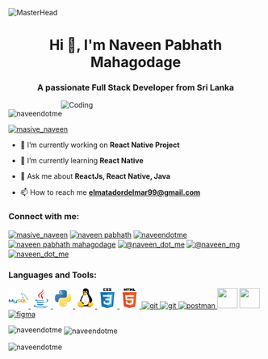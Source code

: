 ![MasterHead](https://3.bp.blogspot.com/-dB6ndKqIAuI/XdWeOASO5AI/AAAAAAAANZA/MSbT9mh6bukxkI-tqnu_GARIZZV5WNVhQCLcBGAsYHQ/s1600/image1.gif)
<h1 align="center">Hi 👋, I'm Naveen Pabhath Mahagodage</h1>
<h3 align="center">A passionate Full Stack Developer from Sri Lanka</h3>

<img align="right" alt="Coding" width="400" src="https://gist.github.com/moonheekim0118/bcbbb9c2fd8c477027617a67e0ec812f/raw/2c15614ff01ff7518bcd6da526939644c8324e11/octocat.gif">

<p align="left"> <img src="https://komarev.com/ghpvc/?username=naveendotme&label=Profile%20views&color=0e75b6&style=flat" alt="naveendotme" /> </p>

<p align="left"> <a href="https://twitter.com/masive_naveen" target="blank"><img src="https://img.shields.io/twitter/follow/masive_naveen?logo=twitter&style=for-the-badge" alt="masive_naveen" /></a> </p>

- 🔭 I’m currently working on **React Native Project**

- 🌱 I’m currently learning **React Native**

- 💬 Ask me about **ReactJs, React Native, Java**

- 📫 How to reach me **elmatadordelmar99@gmail.com**

<h3 align="left">Connect with me:</h3>
<p align="left">
<a href="https://twitter.com/masive_naveen" target="blank"><img align="center" src="https://raw.githubusercontent.com/rahuldkjain/github-profile-readme-generator/master/src/images/icons/Social/twitter.svg" alt="masive_naveen" height="30" width="40" /></a>
<a href="https://linkedin.com/in/naveen pabhath" target="blank"><img align="center" src="https://raw.githubusercontent.com/rahuldkjain/github-profile-readme-generator/master/src/images/icons/Social/linked-in-alt.svg" alt="naveen pabhath" height="30" width="40" /></a>
<a href="https://stackoverflow.com/users/naveendotme" target="blank"><img align="center" src="https://raw.githubusercontent.com/rahuldkjain/github-profile-readme-generator/master/src/images/icons/Social/stack-overflow.svg" alt="naveendotme" height="30" width="40" /></a>
<a href="https://fb.com/naveen pabhath mahagodage" target="blank"><img align="center" src="https://raw.githubusercontent.com/rahuldkjain/github-profile-readme-generator/master/src/images/icons/Social/facebook.svg" alt="naveen pabhath mahagodage" height="30" width="40" /></a>
<a href="https://medium.com/@naveen_dot_me" target="blank"><img align="center" src="https://raw.githubusercontent.com/rahuldkjain/github-profile-readme-generator/master/src/images/icons/Social/medium.svg" alt="@naveen_dot_me" height="30" width="40" /></a>
<a href="https://www.hackerrank.com/@naveen_mg" target="blank"><img align="center" src="https://raw.githubusercontent.com/rahuldkjain/github-profile-readme-generator/master/src/images/icons/Social/hackerrank.svg" alt="@naveen_mg" height="30" width="40" /></a>
<a href="https://www.leetcode.com/naveen_dot_me" target="blank"><img align="center" src="https://raw.githubusercontent.com/rahuldkjain/github-profile-readme-generator/master/src/images/icons/Social/leet-code.svg" alt="naveen_dot_me" height="30" width="40" /></a>
</p>

<h3 align="left">Languages and Tools:</h3>
<a href="https://www.mysql.com/" target="_blank"> <img src="https://raw.githubusercontent.com/devicons/devicon/master/icons/mysql/mysql-original-wordmark.svg" alt="mysql" width="40" height="40"/> </a>
<a href="https://www.java.com" target="_blank"> <img src="https://raw.githubusercontent.com/devicons/devicon/master/icons/java/java-original.svg" alt="java" width="40" height="40"/> </a></a></a> 
<a href="https://www.python.org" target="_blank"> <img src="https://raw.githubusercontent.com/devicons/devicon/master/icons/python/python-original.svg" alt="python" width="40" height="40"/> </a>
<a href="https://www.linux.org/" target="_blank"> <img src="https://raw.githubusercontent.com/devicons/devicon/master/icons/linux/linux-original.svg" alt="linux" width="40" height="40"/> </a>
<a href="https://www.w3schools.com/css/" target="_blank"> <img src="https://raw.githubusercontent.com/devicons/devicon/master/icons/css3/css3-original-wordmark.svg" alt="css3" width="40" height="40"/> </a>
<a href="https://www.w3.org/html/" target="_blank"> <img src="https://raw.githubusercontent.com/devicons/devicon/master/icons/html5/html5-original-wordmark.svg" alt="html5" width="40" height="40"/> </a>
<a href="https://git-scm.com/" target="_blank"> <img src="https://www.vectorlogo.zone/logos/git-scm/git-scm-icon.svg" alt="git" width="40" height="40"/> </a>
<a href="https://git-scm.com/" target="_blank"> <img src="https://www.vectorlogo.zone/logos/hibernate/hibernate-icon.svg" alt="git" width="40" height="40"/> </a>
<a href="https://postman.com" target="_blank"> <img src="https://www.vectorlogo.zone/logos/getpostman/getpostman-icon.svg" alt="postman" width="40" height="40"/> </a>
<a href="https://www.jetbrains.com/idea/" target="_blank"> <img src="https://img.icons8.com/color/48/000000/intellij-idea.png" width="40" height="40"/></a>
<a href="https://gluonhq.com/products/scene-builder/" target="_blank"> <img src="https://i2.wp.com/gluonhq.com/wp-content/uploads/2015/02/SceneBuilderLogo.png?fit=781%2C781&ssl=1" width="40" height="40"/></a>
<a href="https://www.figma.com/" target="_blank"> <img src="https://www.vectorlogo.zone/logos/figma/figma-icon.svg" alt="figma" width="40" height="40"/> </a>

<p><img align="left" src="https://github-readme-stats.vercel.app/api/top-langs?username=naveendotme&show_icons=true&locale=en&layout=compact" alt="naveendotme" /></p>

<p>&nbsp;<img align="center" src="https://github-readme-stats.vercel.app/api?username=naveendotme&show_icons=true&locale=en" alt="naveendotme" /></p>

<p><img align="center" src="https://github-readme-streak-stats.herokuapp.com/?user=naveendotme&" alt="naveendotme" /></p>


